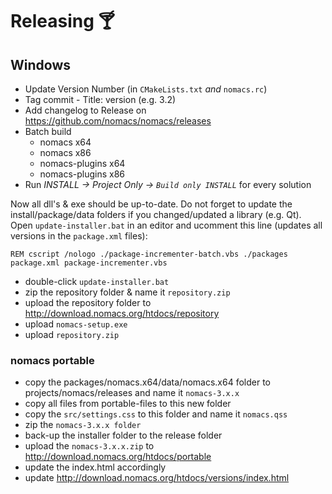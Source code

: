 # Releasing 🍸

## Windows
- Update Version Number (in `CMakeLists.txt` *and* `nomacs.rc`)
- Tag commit - Title: version (e.g. 3.2)
- Add changelog to Release on https://github.com/nomacs/nomacs/releases
- Batch build
  - nomacs x64
  - nomacs x86
  - nomacs-plugins x64
  - nomacs-plugins x86
- Run _INSTALL -> Project Only -> `Build only INSTALL`_ for every solution

Now all dll's & exe should be up-to-date. Do not forget to update the install/package/data folders if you changed/updated a library (e.g. Qt).
Open `update-installer.bat` in an editor and ucomment this line (updates all versions in the `package.xml` files):

```REM cscript /nologo ./package-incrementer-batch.vbs ./packages package.xml package-incrementer.vbs```

- double-click `update-installer.bat`
- zip the repository folder & name it `repository.zip`
- upload the repository folder to http://download.nomacs.org/htdocs/repository
- upload `nomacs-setup.exe`
- upload `repository.zip`

### nomacs portable
- copy the packages/nomacs.x64/data/nomacs.x64 folder to projects/nomacs/releases and name it `nomacs-3.x.x`
- copy all files from portable-files to this new folder
- copy the `src/settings.css` to this folder and name it `nomacs.qss`
- zip the `nomacs-3.x.x folder`
- back-up the installer folder to the release folder
- upload the `nomacs-3.x.x.zip` to http://download.nomacs.org/htdocs/portable
- update the index.html accordingly
- update http://download.nomacs.org/htdocs/versions/index.html
